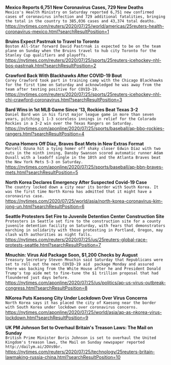 **Mexico Reports 6,751 New Coronavirus Cases, 729 New Deaths**\
`Mexico's Health Ministry on Saturday reported 6,751 new confirmed cases of coronavirus infection and 729 additional fatalities, bringing the total in the country to 385,036 cases and 43,374 total deaths.`\
https://nytimes.com/reuters/2020/07/25/world/americas/25reuters-health-coronavirus-mexico.html?searchResultPosition=1

**Bruins Expect Pastrnak to Travel to Toronto**\
`Boston All-Star forward David Pastrnak is expected to be on the team plane on Sunday when the Bruins travel to hub city Toronto for the Stanley Cup qualifiers and playoffs.`\
https://nytimes.com/reuters/2020/07/25/sports/25reuters-icehockey-nhl-bos-pastrnak.html?searchResultPosition=2

**Crawford Back With Blackhawks After COVID-19 Bout**\
`Corey Crawford took part in training camp with the Chicago Blackhawks for the first time on Saturday and acknowledged he was away from the team after testing positive for COVID-19.`\
https://nytimes.com/reuters/2020/07/25/sports/25reuters-icehockey-nhl-chi-crawford-coronavirus.html?searchResultPosition=3

**Bard Wins in 1st MLB Game Since '13, Rockies Beat Texas 3-2**\
`Daniel Bard won in his first major league game in more than seven years, pitching 1 1-3 scoreless innings in relief for the Colorado Rockies in a 3-2 win over the Texas Rangers on Saturday. `\
https://nytimes.com/aponline/2020/07/25/sports/baseball/ap-bbo-rockies-rangers.html?searchResultPosition=4

**Ozuna Homers Off Díaz, Braves Beat Mets in New Extras Format**\
`Marcell Ozuna hit a tying homer off shaky closer Edwin Díaz with two outs in the ninth inning, Dansby Swanson scored automatic runner Adam Duvall with a leadoff single in the 10th and the Atlanta Braves beat the New York Mets 5-3 on Saturday.`\
https://nytimes.com/aponline/2020/07/25/sports/baseball/ap-bbn-braves-mets.html?searchResultPosition=5

**North Korea Declares Emergency After Suspected Covid-19 Case**\
`The country locked down a city near its border with South Korea. It was the first time North Korea has admitted that it might have a coronavirus case.`\
https://nytimes.com/2020/07/25/world/asia/north-korea-coronavirus-kim-jong-un.html?searchResultPosition=6

**Seattle Protesters Set Fire to Juvenile Detention Center Construction Site**\
`Protesters in Seattle set fire to the construction site for a county juvenile detention facility on Saturday, with fears that demonstrators marching in solidarity with those protesting in Portland, Oregon, may clash with authorities as night falls.`\
https://nytimes.com/reuters/2020/07/25/us/25reuters-global-race-protests-seattle.html?searchResultPosition=7

**Mnuchin: Virus Aid Package Soon, $1,200 Checks by August**\
`Treasury Secretary Steven Mnuchin said Saturday that Republicans were set to roll out the next COVID-19 aid  package Monday and assured there was backing from the White House after he and President Donald Trump's top aide met to fine-tune the $1 trillion proposal that had floundered just days before.`\
https://nytimes.com/aponline/2020/07/25/us/politics/ap-us-virus-outbreak-congress.html?searchResultPosition=8

**NKorea Puts Kaesong City Under Lockdown Over Virus Concerns**\
`North Korea says it has placed the city of Kaesong near the border with South Korea under lockdown over coronavirus concerns.`\
https://nytimes.com/aponline/2020/07/25/world/asia/ap-as-nkorea-virus-lockdown.html?searchResultPosition=9

**UK PM Johnson Set to Overhaul Britain's Treason Laws: The Mail on Sunday**\
`British Prime Minister Boris Johnson is set to overhaul the United Kingdom's treason laws, the Mail on Sunday newspaper reported http://dailym.ai/2OVs9br. `\
https://nytimes.com/reuters/2020/07/25/technology/25reuters-britain-lawmaking-russia-china.html?searchResultPosition=10

